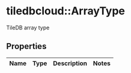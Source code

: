 # tiledbcloud::ArrayType

TileDB array type
## Properties
Name | Type | Description | Notes
------------ | ------------- | ------------- | -------------


